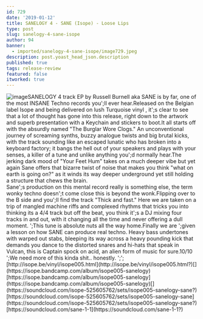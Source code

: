 ```yaml
---
id: 729
date: '2019-01-12'
title: SANELOGY 4 - SANE (Isope) - Loose Lips
type: post
slug: sanelogy-4-sane-isope
author: 94
banner:
  - imported/sanelogy-4-sane-isope/image729.jpeg
description: post.yoast_head_json.description
published: true
tags: release-review
featured: false
itworked: true
---
```

![image](../imported/sanelogy-4-sane-isope/image729.jpeg)SANELOGY 4 track EP by Russell Burnell aka SANE is by far, one of the most INSANE Techno records you';ll ever hear.Released on the Belgian label Isope and being delivered on lush Turquoise vinyl , it';s clear to see that a lot of thought has gone into this release, right down to the artwork and superb presentation with a Keychain and stickers to boot.It all starts off with the absurdly named "The Burglar Wore Clogs." An unconventional journey of screaming synths, buzzy analogue twists and big brutal kicks, with the track sounding like an escaped lunatic who has broken into a keyboard factory; it bangs the hell out of your speakers and plays with your senses, a killer of a tune and unlike anything you';d normally hear.The jerking dark mood of "Your Feet Hum" takes on a much deeper vibe but yet again Sane offers that bizarre twist of noise that makes you think "what on earth is going on?" as it winds its way deeper underground yet still holding a structure that chews the brain.  
Sane';s production on this mental record really is something else, the term wonky techno doesn';t come close this is beyond the wonk.Flipping over to the B side and you';ll find the track "Thick and fast." Here we are taken on a trip of mangled machine riffs and complexed rhythms that tricks you into thinking its a 4/4 track but off the beat, you think it';s a DJ mixing four tracks in and out, with it changing all the time and never offering a dull moment. ';This tune is absolute nuts all the way home.Finally we are ';given a lesson on how SANE can produce real techno. Heavy bass undertones with warped out stabs, bleeping its way across a heavy pounding kick that demands you dance to the distorted snares and hi-hats that speak in Vulcan, this is Captain spock on acid, an alien form of music for sure.10/10 ';We need more of this kinda shit.. honestly. ';';[](http://isope.be/vinyl/isope005.html?)[http://isope.be/vinyl/isope005.html](http://isope.be/vinyl/isope005.html?)[](https://isope.bandcamp.com/album/isope005-sanelogy)[https://isope.bandcamp.com/album/isope005-sanelogy](https://isope.bandcamp.com/album/isope005-sanelogy)[](https://soundcloud.com/isope-525605762/sets/isope005-sanelogy-sane?)[https://soundcloud.com/isope-525605762/sets/isope005-sanelogy-sane](https://soundcloud.com/isope-525605762/sets/isope005-sanelogy-sane?)  
[](https://soundcloud.com/sane-1-1?)[https://soundcloud.com/sane-1-1](https://soundcloud.com/sane-1-1?)